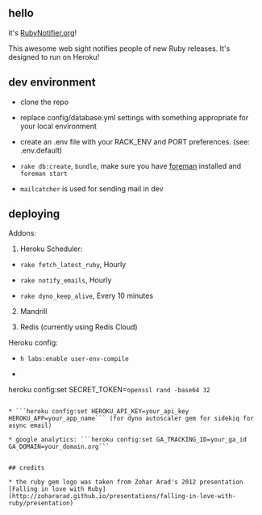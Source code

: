 ## hello

it's [RubyNotifier.org](http://www.rubynotifier.org/)!

This awesome web sight notifies people of new Ruby releases. It's designed to run on Heroku!


## dev environment

* clone the repo

* replace config/database.yml settings with something appropriate for your local environment

* create an .env file with your RACK_ENV and PORT preferences. (see: .env.default)

* ```rake db:create```, ```bundle```, make sure you have [foreman](https://github.com/ddollar/foreman) installed and ```foreman start```

* ```mailcatcher``` is used for sending mail in dev


## deploying

Addons:

1. Heroku Scheduler:

* ```rake fetch_latest_ruby```, Hourly

* ```rake notify_emails```, Hourly

* ```rake dyno_keep_alive```, Every 10 minutes

2. Mandrill

3. Redis (currently using Redis Cloud)

Heroku config:

* ```h labs:enable user-env-compile```

* ```
heroku config:set SECRET_TOKEN=`openssl rand -base64 32`
```

* ```heroku config:set HEROKU_API_KEY=your_api_key HEROKU_APP=your_app_name``` (for dyno autoscaler gem for sidekiq for async email)

* google analytics: ```heroku config:set GA_TRACKING_ID=your_ga_id GA_DOMAIN=your_domain.org```


## credits

* the ruby gem logo was taken from Zohar Arad's 2012 presentation [Falling in love with Ruby](http://zohararad.github.io/presentations/falling-in-love-with-ruby/presentation)